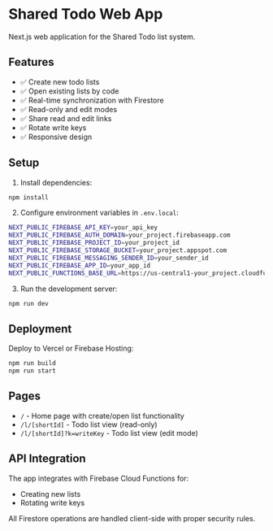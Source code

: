 # Shared Todo Web App

Next.js web application for the Shared Todo list system.

## Features

- ✅ Create new todo lists
- ✅ Open existing lists by code
- ✅ Real-time synchronization with Firestore
- ✅ Read-only and edit modes
- ✅ Share read and edit links
- ✅ Rotate write keys
- ✅ Responsive design

## Setup

1. Install dependencies:
```bash
npm install
```

2. Configure environment variables in `.env.local`:
```bash
NEXT_PUBLIC_FIREBASE_API_KEY=your_api_key
NEXT_PUBLIC_FIREBASE_AUTH_DOMAIN=your_project.firebaseapp.com
NEXT_PUBLIC_FIREBASE_PROJECT_ID=your_project_id
NEXT_PUBLIC_FIREBASE_STORAGE_BUCKET=your_project.appspot.com
NEXT_PUBLIC_FIREBASE_MESSAGING_SENDER_ID=your_sender_id
NEXT_PUBLIC_FIREBASE_APP_ID=your_app_id
NEXT_PUBLIC_FUNCTIONS_BASE_URL=https://us-central1-your_project.cloudfunctions.net
```

3. Run the development server:
```bash
npm run dev
```

## Deployment

Deploy to Vercel or Firebase Hosting:

```bash
npm run build
npm run start
```

## Pages

- `/` - Home page with create/open list functionality
- `/l/[shortId]` - Todo list view (read-only)
- `/l/[shortId]?k=writeKey` - Todo list view (edit mode)

## API Integration

The app integrates with Firebase Cloud Functions for:
- Creating new lists
- Rotating write keys

All Firestore operations are handled client-side with proper security rules.

